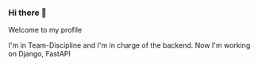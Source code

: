 ### Hi there 👋

Welcome to my profile

I'm in Team-Discipline and I'm in charge of the backend.
Now I'm working on Django, FastAPI
